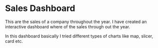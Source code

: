 # Sales Dashboard

This are the sales of a company throughout the year. I have created an interactive dashboard where of the sales through out the year.

In this dashboard basically I tried different types of charts like map, slicer, card etc.
 